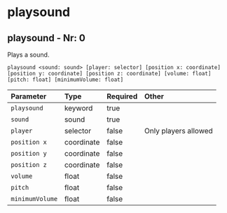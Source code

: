 # playsound

## playsound - Nr: 0

Plays a sound.

```mcfunction
playsound <sound: sound> [player: selector] [position x: coordinate] [position y: coordinate] [position z: coordinate] [volume: float] [pitch: float] [minimumVolume: float]
```

|Parameter|Type|Required|Other|
|:---|:---|:---|:---|
|`playsound`|keyword|true||
|`sound`|sound|true||
|`player`|selector|false|Only players allowed<br/>|
|`position x`|coordinate|false||
|`position y`|coordinate|false||
|`position z`|coordinate|false||
|`volume`|float|false||
|`pitch`|float|false||
|`minimumVolume`|float|false||

